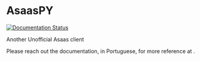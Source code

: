 # AsaasPY
[![Documentation Status](https://readthedocs.org/projects/asaaspy/badge/?version=latest)](https://asaaspy.readthedocs.io/pt-br/latest/?badge=latest)

Another Unofficial Asaas client

Please reach out the documentation, in Portuguese, for more reference at [](https://asaaspy.readthedocs.io).
